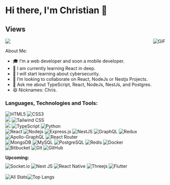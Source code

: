 # Hi there, I'm Christian 👋

## Views

<img src="https://komarev.com/ghpvc/?username=cristian2213&color=blueviolet">
<img align="right" alt="GIF" src="https://i.pinimg.com/originals/e4/26/70/e426702edf874b181aced1e2fa5c6cde.gif" />

About Me:

- 🎓 I’m a web developer and soon a mobile developer.
- 🌱 I am currently learning React in deep.
- 🧪 I will start learning about cybersecurity.
- 👯 I’m looking to collaborate on React, NodeJs or Nestjs Projects.
- 💬 Ask me about TypeScript, React, NodeJs, NestJs, and Postgres.
- 😄 Nicknames: Chris.

### Languages, Technologies and Tools:

<strong style="margin-bottom: 10px; display:block;"></strong>
![HTML5](https://img.shields.io/badge/html5-%23E34F26.svg?style=flat-the-badge&logo=html5&logoColor=white)
![CSS3](https://img.shields.io/badge/css3-%231572B6.svg?style=flat-the-badge&logo=css3&logoColor=white)
<br>
<img src="https://img.shields.io/badge/-Bootstrap-563D7C?style=flat&logo=bootstrap&logoColor=white">
![Tailwind CSS](https://img.shields.io/badge/-Tailwind%20CSS-38B2AC?style=flat-square&logo=tailwind-css&logoColor=white)
<br>
<img src="https://img.shields.io/badge/-JavaScript-eed718?style=flat&logo=javascript&logoColor=ffffff">
![TypeScript](https://img.shields.io/badge/-TypeScript-007ACC?style=flat-square&logo=typescript&logoColor=white)
![Python](https://img.shields.io/badge/python-3670A0?style=flat-the-badge&logo=python&logoColor=white)
<br>
![React](https://img.shields.io/badge/-React-black?style=flat-square&logo=react)
![Nodejs](https://img.shields.io/badge/-Nodejs-black?style=flat-square&logo=Node.js)
![Express.js](https://img.shields.io/badge/express.js-%23404d59.svg?style=flat-the-badge&logo=express&logoColor=%2361DAFB)
![NestJS](https://img.shields.io/badge/nestjs-%23E0234E.svg?style=flat-the-badge&logo=nestjs&logoColor=white)
![GraphQL](https://img.shields.io/badge/-GraphQL-E10098?style=flat-square&logo=graphql)
![Redux](https://img.shields.io/badge/redux-%23593d88.svg?style=flat-the-badge&logo=redux&logoColor=white)
![Apollo-GraphQL](https://img.shields.io/badge/-ApolloGraphQL-311C87?style=flat-the-badge&logo=apollo-graphql)
![React Router](https://img.shields.io/badge/React_Router-CA4245?style=flat-the-badge&logo=react-router&logoColor=white)
<br>
![MongoDB](https://img.shields.io/badge/MongoDB-%234ea94b.svg?style=flat-the-badge&logo=mongodb&logoColor=white)
![MySQL](https://img.shields.io/badge/-MySQL-black?style=flat-square&logo=mysql&logoColor=white)
![PostgreSQL](https://img.shields.io/badge/-PostgreSQL-336791?style=flat-square&logo=postgresql&logoColor=white)
![Redis](https://img.shields.io/badge/redis-%23DD0031.svg?style=flat-the-badge&logo=redis&logoColor=white)
![Docker](https://img.shields.io/badge/docker-%230db7ed.svg?style=flat-the-badge&logo=docker&logoColor=white)
<br>
![Bitbucket](https://img.shields.io/badge/bitbucket-%230047B3.svg?style=flat-the-badge&logo=bitbucket&logoColor=white)
![Git](https://img.shields.io/badge/git-%23F05033.svg?style=flat-the-badge&logo=git&logoColor=white)
![GitHub](https://img.shields.io/badge/github-%23121011.svg?style=flat-the-badge&logo=github&logoColor=white)
<br>

<strong style="margin-bottom: 10px; display:block;">Upcoming:</strong>
![Socket.io](https://img.shields.io/badge/Socket.io-black?style=flat-the-badge&logo=socket.io&badgeColor=010101)
![Next JS](https://img.shields.io/badge/Next-black?style=flat-the-badge&logo=next.js&logoColor=white)
![React Native](https://img.shields.io/badge/react_native-%2320232a.svg?style=flat-the-badge&logo=react&logoColor=%2361DAFB)
![Threejs](https://img.shields.io/badge/threejs-black?style=flat-the-badge&logo=three.js&logoColor=white)
![Flutter](https://img.shields.io/badge/Flutter-%2302569B.svg?style=flat-the-badge&logo=Flutter&logoColor=white)
<br>
<br>
<span style="display:flex; justify-content:flex-start;">
![All Stats](https://github-readme-stats.vercel.app/api?username=cristian2213&show_icons=true&include_all_commits=true&count_private=true&hide=contribs&theme=vue-dark)
![Top Langs](https://github-readme-stats.vercel.app/api/top-langs/?username=cristian2213&layout=compact&theme=vue-dark)
</span>
